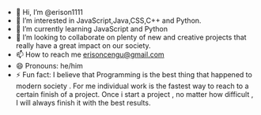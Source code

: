 - 👋 Hi, I’m @erison1111
- 👀 I’m interested in JavaScript,Java,CSS,C++ and Python.
- 🌱 I’m currently learning JavaScript and Python
- 💞️ I’m looking to collaborate on plenty of new and creative projects that really have a great impact on our society.
- 📫 How to reach me erisoncengu@gmail.com
- 😄 Pronouns: he/him
- ⚡ Fun fact: I believe that Programming is the best thing that happened to modern society . For me individual work is the fastest way to reach to a certain finish of a project. Once i start a project , no matter how difficult , I will always finish it with the best results.

<!---
erison1111/erison1111 is a ✨ special ✨ repository because its `README.md` (this file) appears on your GitHub profile.
You can click the Preview link to take a look at your changes.
--->

